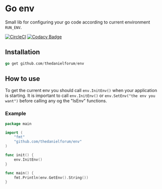 # Go env

Small lib for configuring your go code according to current environment `RUN_ENV`.

[![CircleCI](https://circleci.com/gh/thedanielforum/env.svg?style=svg)](https://circleci.com/gh/thedanielforum/env) [![Codacy Badge](https://api.codacy.com/project/badge/Grade/0c235721a7c34876be2b7c3b77444173)](https://www.codacy.com/app/thedanielforum/env?utm_source=github.com&amp;utm_medium=referral&amp;utm_content=thedanielforum/env&amp;utm_campaign=Badge_Grade)

## Installation
```go
go get github.com/thedanielforum/env
```

## How to use
To get the current env you should call `env.InitEnv()` when your application is starting.
It is important to call `env.InitEnv()` or `env.SetEnv("the env you want")` before calling any og the "IsEnv" functions.

### Example
```go
package main

import (
    "fmt"
    "github.com/thedanielforum/env"
)

func init() {
    env.InitEnv()
}

func main() {
    fmt.Println(env.GetEnv().String())
}
```
